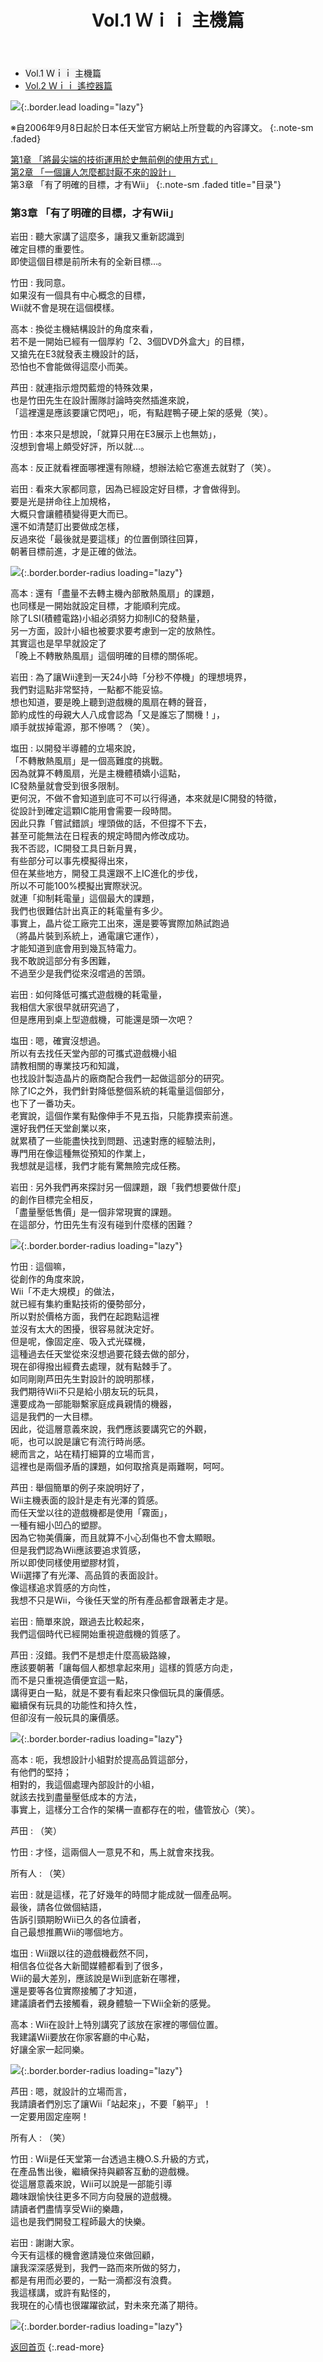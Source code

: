 ﻿---
layout: page
title: Vol.1 Ｗｉｉ 主機篇
description: >
  简介
hide_description: true
---

<nav class="pagination heading clearfix" role="navigation">
  <ul>
    <li class="pagination-item">
      <a style="background-color:rgba(225,224,224,0.3);">
        Vol.1 Ｗｉｉ 主機篇
      </a>
    </li>
    <li class="pagination-item">
      <a href="../../vol2/1/">
        Vol.2 Ｗｉｉ 遙控器篇
      </a>
    </li>
  </ul>
</nav>

![](/interviews/cht-hk/wii/hardware/vol1/img/wii_interview_vol1_title.jpg){:.border.lead loading="lazy"}

※自2006年9月8日起於日本任天堂官方網站上所登載的內容譯文。
{:.note-sm .faded}

[第1章 「將最尖端的技術運用於史無前例的使用方式」](1.md)<br>
[第2章 「一個讓人怎麼都討厭不來的設計」](2.md)<br>
第3章 「有了明確的目標，才有Wii」
{:.note-sm .faded title="目录"}

### 第3章 「有了明確的目標，才有Wii」

岩田
: 聽大家講了這麼多，讓我又重新認識到<br>確定目標的重要性。<br>即使這個目標是前所未有的全新目標…。

竹田
: 我同意。<br>如果沒有一個具有中心概念的目標，<br>Wii就不會是現在這個模樣。

高本
: 換從主機結構設計的角度來看，<br>若不是一開始已經有一個厚約「2、3個DVD外盒大」的目標，<br>又搶先在E3就發表主機設計的話，<br>恐怕也不會能做得這麼小而美。

芦田
: 就連指示燈閃藍燈的特殊效果，<br>也是竹田先生在設計團隊討論時突然插進來說，<br>「這裡還是應該要讓它閃吧」，呃，有點趕鴨子硬上架的感覺（笑）。

竹田
: 本來只是想說，「就算只用在E3展示上也無妨」，<br>沒想到會場上頗受好評，所以就…。

高本
:  反正就看裡面哪裡還有隙縫，想辦法給它塞進去就對了（笑）。 

岩田
: 看來大家都同意，因為已經設定好目標，才會做得到。<br>要是光是拼命往上加規格，<br>大概只會讓體積變得更大而已。<br>還不如清楚訂出要做成怎樣，<br>反過來從「最後就是要這樣」的位置倒頭往回算，<br>朝著目標前進，才是正確的做法。

![](/interviews/cht-hk/wii/hardware/vol1/img/p10.jpg){:.border.border-radius loading="lazy"}

高本
: 還有「盡量不去轉主機內部散熱風扇」的課題，<br>也同樣是一開始就設定目標，才能順利完成。<br>除了LSI(積體電路)小組必須努力抑制IC的發熱量，<br>另一方面，設計小組也被要求要考慮到一定的放熱性。<br>其實這也是早早就設定了<br>「晚上不轉散熱風扇」這個明確的目標的關係呢。

岩田
: 為了讓Wii達到一天24小時「分秒不停機」的理想境界，<br>我們對這點非常堅持，一點都不能妥協。<br>想也知道，要是晚上聽到遊戲機的風扇在轉的聲音，<br>節約成性的母親大人八成會認為「又是誰忘了關機！」，<br>順手就拔掉電源，那不慘嗎？（笑）。

塩田
: 以開發半導體的立場來說，<br>「不轉散熱風扇」是一個高難度的挑戰。<br>因為就算不轉風扇，光是主機體積嬌小這點，<br>IC發熱量就會受到很多限制。<br>更何況，不做不會知道到底可不可以行得通，本來就是IC開發的特徵，<br>從設計到確定這顆IC能用會需要一段時間。<br>因此只靠「嘗試錯誤」埋頭做的話，不但撐不下去，<br>甚至可能無法在日程表的規定時間內修改成功。<br>我不否認，IC開發工具日新月異，<br>有些部分可以事先模擬得出來，<br>但在某些地方，開發工具還跟不上IC進化的步伐，<br>所以不可能100%模擬出實際狀況。<br>就連「抑制耗電量」這個最大的課題，<br>我們也很難估計出真正的耗電量有多少。<br>事實上，晶片從工廠完工出來，還是要等實際加熱試跑過<br>（將晶片裝到系統上，通電讓它運作），<br>才能知道到底會用到幾瓦特電力。<br>我不敢說這部分有多困難，<br>不過至少是我們從來沒嚐過的苦頭。

岩田
: 如何降低可攜式遊戲機的耗電量，<br>我相信大家很早就研究過了，<br>但是應用到桌上型遊戲機，可能還是頭一次吧？

塩田
: 嗯，確實沒想過。<br>所以有去找任天堂內部的可攜式遊戲機小組<br>請教相關的專業技巧和知識，<br>也找設計製造晶片的廠商配合我們一起做這部分的研究。<br>除了IC之外，我們針對降低整個系統的耗電量這個部分，<br>也下了一番功夫。<br>老實說，這個作業有點像伸手不見五指，只能靠摸索前進。<br>還好我們任天堂創業以來，<br>就累積了一些能盡快找到問題、迅速對應的經驗法則，<br>專門用在像這種無從預知的作業上，<br>我想就是這樣，我們才能有驚無險完成任務。

岩田
: 另外我們再來探討另一個課題，跟「我們想要做什麼」<br>的創作目標完全相反，<br>「盡量壓低售價」是一個非常現實的課題。<br>在這部分，竹田先生有沒有碰到什麼樣的困難？

![](/interviews/cht-hk/wii/hardware/vol1/img/p11.jpg){:.border.border-radius loading="lazy"}

竹田
: 這個嘛，<br>從創作的角度來說，<br>Wii「不走大規模」的做法，<br>就已經有集約重點技術的優勢部分，<br>所以對於價格方面，我們在起跑點這裡<br>並沒有太大的困擾，很容易就決定好。<br>但是呢，像固定座、吸入式光碟機，<br>這種過去任天堂從來沒想過要花錢去做的部分，<br>現在卻得撥出經費去處理，就有點棘手了。<br>如同剛剛芦田先生對設計的說明那樣，<br>我們期待Wii不只是給小朋友玩的玩具，<br>還要成為一部能聯繫家庭成員親情的機器，<br>這是我們的一大目標。<br>因此，從這層意義來說，我們應該要講究它的外觀，<br>呃，也可以說是讓它有流行時尚感。<br>總而言之，站在精打細算的立場而言，<br>這裡也是兩個矛盾的課題，如何取捨真是兩難啊，呵呵。

芦田
: 舉個簡單的例子來說明好了，<br>Wii主機表面的設計是走有光澤的質感。<br>而任天堂以往的遊戲機都是使用「霧面」，<br>一種有細小凹凸的塑膠。<br>因為它物美價廉，而且就算不小心刮傷也不會太顯眼。<br>但是我們認為Wii應該要追求質感，<br>所以即使同樣使用塑膠材質，<br>Wii選擇了有光澤、高品質的表面設計。<br>像這樣追求質感的方向性，<br>我想不只是Wii，今後任天堂的所有產品都會跟著走才是。

岩田
: 簡單來說，跟過去比較起來，<br>我們這個時代已經開始重視遊戲機的質感了。

芦田
: 沒錯。我們不是想走什麼高級路線，<br>應該要朝著「讓每個人都想拿起來用」這樣的質感方向走，<br>而不是只重視造價便宜這一點，<br>講得更白一點，就是不要有看起來只像個玩具的廉價感。<br>繼續保有玩具的功能性和持久性，<br>但卻沒有一般玩具的廉價感。

![](/interviews/cht-hk/wii/hardware/vol1/img/p12.jpg){:.border.border-radius loading="lazy"}

高本
: 呃，我想設計小組對於提高品質這部分，<br>有他們的堅持；<br>相對的，我這個處理內部設計的小組，<br>就該去找到盡量壓低成本的方法，<br>事實上，這樣分工合作的架構一直都存在的啦，儘管放心（笑）。

芦田
: （笑）

竹田
: 才怪，這兩個人一意見不和，馬上就會來找我。

所有人
: （笑）

岩田
: 就是這樣，花了好幾年的時間才能成就一個產品啊。<br>最後，請各位做個結語，<br>告訴引頸期盼Wii已久的各位讀者，<br>自己最想推薦Wii的哪個地方。

塩田
: Wii跟以往的遊戲機截然不同，<br>相信各位從各大新聞媒體都看到了很多，<br>Wii的最大差別，應該說是Wii到底新在哪裡，<br>還是要等各位實際接觸了才知道，<br>建議讀者們去接觸看，親身體驗一下Wii全新的感覺。

高本
: Wii在設計上特別講究了該放在家裡的哪個位置。<br>我建議Wii要放在你家客廳的中心點，<br>好讓全家一起同樂。

![](/interviews/cht-hk/wii/hardware/vol1/img/p14.jpg){:.border.border-radius loading="lazy"}

芦田
: 嗯，就設計的立場而言，<br>我請讀者們別忘了讓Wii「站起來」，不要「躺平」！<br>一定要用固定座啊！

所有人
:  （笑） 

竹田
: Wii是任天堂第一台透過主機O.S.升級的方式，<br>在產品售出後，繼續保持與顧客互動的遊戲機。<br>從這層意義來說，Wii可以說是一部能引導<br>趣味跟愉快往更多不同方向發展的遊戲機。<br>請讀者們盡情享受Wii的樂趣，<br>這也是我們開發工程師最大的快樂。

岩田
: 謝謝大家。<br>今天有這樣的機會邀請幾位來做回顧，<br>讓我深深感覺到，我們一路而來所做的努力，<br>都是有用而必要的，一點一滴都沒有浪費。<br>我這樣講，或許有點怪的，<br>我現在的心情也很躍躍欲試，對未來充滿了期待。

![](/interviews/cht-hk/wii/hardware/vol1/img/p13.jpg){:.border.border-radius loading="lazy"}

[返回首页](../../../../../)
{:.read-more}
